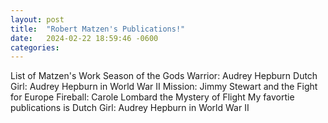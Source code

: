```yaml
---
layout: post
title:  "Robert Matzen's Publications!"
date:   2024-02-22 18:59:46 -0600
categories: 
---
```

List of Matzen's Work
Season of the Gods
Warrior: Audrey Hepburn
Dutch Girl: Audrey Hepburn in World War II
Mission: Jimmy Stewart and the Fight for Europe 
Fireball: Carole Lombard 
the Mystery of Flight
My favortie publications is Dutch Girl: Audrey Hepburn in World War II

